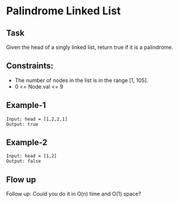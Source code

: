 # Palindrome Linked List

## Task
Given the head of a singly linked list, return true if it is a palindrome.

## Constraints:
- The number of nodes in the list is in the range [1, 105].
- 0 <= Node.val <= 9


## Example-1
```
Input: head = [1,2,2,1]
Output: true
```


## Example-2
```
Input: head = [1,2]
Output: false
```


## Flow up
Follow up: Could you do it in O(n) time and O(1) space?